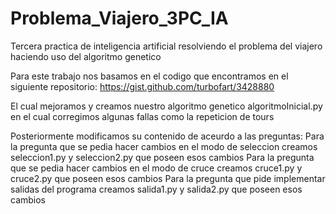 # Problema_Viajero_3PC_IA
Tercera practica de inteligencia artificial resolviendo el problema del viajero haciendo uso del algoritmo genetico

Para este trabajo nos basamos en el codigo que encontramos en el siguiente repositorio:
https://gist.github.com/turbofart/3428880

El cual mejoramos y creamos nuestro algoritmo genetico algoritmoInicial.py en el cual corregimos algunas fallas como la repeticion
de tours

Posteriormente modificamos su contenido de aceurdo a las preguntas:
Para la pregunta que se pedia hacer cambios en el modo de seleccion creamos seleccion1.py y seleccion2.py que poseen esos cambios
Para la pregunta que se pedia hacer cambios en el modo de cruce creamos cruce1.py y cruce2.py que poseen esos cambios
Para la pregunta que pide implementar salidas del programa creamos salida1.py y salida2.py que poseen esos cambios
